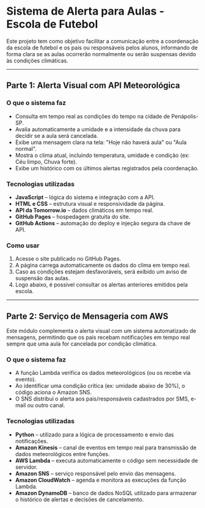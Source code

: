 # Sistema de Alerta para Aulas - Escola de Futebol

Este projeto tem como objetivo facilitar a comunicação entre a coordenação da escola de futebol e os pais ou responsáveis pelos alunos, informando de forma clara se as aulas ocorrerão normalmente ou serão suspensas devido às condições climáticas.

---

## Parte 1: Alerta Visual com API Meteorológica

### O que o sistema faz

- Consulta em tempo real as condições do tempo na cidade de Penápolis-SP.
- Avalia automaticamente a umidade e a intensidade da chuva para decidir se a aula será cancelada.
- Exibe uma mensagem clara na tela: "Hoje não haverá aula" ou "Aula normal".
- Mostra o clima atual, incluindo temperatura, umidade e condição (ex: Céu limpo, Chuva forte).
- Exibe um histórico com os últimos alertas registrados pela coordenação.

### Tecnologias utilizadas

- **JavaScript** – lógica do sistema e integração com a API.
- **HTML e CSS** – estrutura visual e responsividade da página.
- **API da Tomorrow.io** – dados climáticos em tempo real.
- **GitHub Pages** – hospedagem gratuita do site.
- **GitHub Actions** – automação do deploy e injeção segura da chave de API.

### Como usar

1. Acesse o site publicado no GitHub Pages.
2. A página carrega automaticamente os dados do clima em tempo real.
3. Caso as condições estejam desfavoráveis, será exibido um aviso de suspensão das aulas.
4. Logo abaixo, é possível consultar os alertas anteriores emitidos pela escola.

---

## Parte 2: Serviço de Mensageria com AWS

Este módulo complementa o alerta visual com um sistema automatizado de mensagens, permitindo que os pais recebam notificações em tempo real sempre que uma aula for cancelada por condição climática.

### O que o sistema faz

- A função Lambda verifica os dados meteorológicos (ou os recebe via evento).
- Ao identificar uma condição crítica (ex: umidade abaixo de 30%), o código aciona o Amazon SNS.
- O SNS distribui o alerta aos pais/responsáveis cadastrados por SMS, e-mail ou outro canal.

### Tecnologias utilizadas

- **Python** – utilizado para a lógica de processamento e envio das notificações.
- **Amazon Kinesis** – canal de eventos em tempo real para transmissão de dados meteorológicos entre funções.
- **AWS Lambda** – executa automaticamente o código sem necessidade de servidor.
- **Amazon SNS** – serviço responsável pelo envio das mensagens.
- **Amazon CloudWatch** – agenda e monitora as execuções da função Lambda.
- **Amazon DynamoDB** – banco de dados NoSQL utilizado para armazenar o histórico de alertas e decisões de cancelamento.
